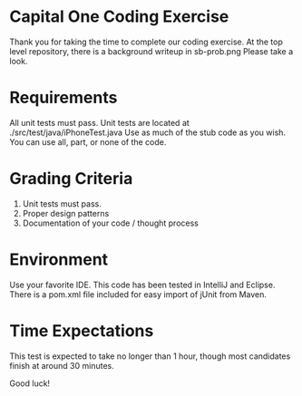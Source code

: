# Capital One Coding Exercise

Thank you for taking the time to complete our coding exercise.
At the top level repository, there is a background writeup in sb-prob.png
Please take a look.

# Requirements
All unit tests must pass.
Unit tests are located at ./src/test/java/iPhoneTest.java
Use as much of the stub code as you wish.  You can use all, part, or none of the code.

# Grading Criteria
1. Unit tests must pass.
2. Proper design patterns
3. Documentation of your code / thought process

# Environment
Use your favorite IDE.
This code has been tested in IntelliJ and Eclipse.
There is a pom.xml file included for easy import of jUnit from Maven.

# Time Expectations
This test is expected to take no longer than 1 hour, though most candidates finish at around 30 minutes.

Good luck!